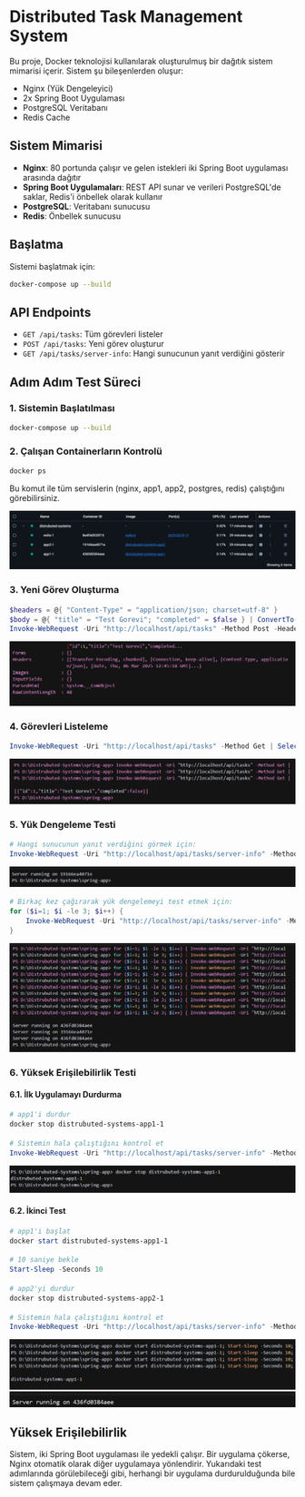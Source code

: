 # Distributed Task Management System

Bu proje, Docker teknolojisi kullanılarak oluşturulmuş bir dağıtık sistem mimarisi içerir. Sistem şu bileşenlerden oluşur:

- Nginx (Yük Dengeleyici)
- 2x Spring Boot Uygulaması
- PostgreSQL Veritabanı
- Redis Cache

## Sistem Mimarisi

- **Nginx**: 80 portunda çalışır ve gelen istekleri iki Spring Boot uygulaması arasında dağıtır
- **Spring Boot Uygulamaları**: REST API sunar ve verileri PostgreSQL'de saklar, Redis'i önbellek olarak kullanır
- **PostgreSQL**: Veritabanı sunucusu
- **Redis**: Önbellek sunucusu

## Başlatma

Sistemi başlatmak için:

```bash
docker-compose up --build
```

## API Endpoints

- `GET /api/tasks`: Tüm görevleri listeler
- `POST /api/tasks`: Yeni görev oluşturur
- `GET /api/tasks/server-info`: Hangi sunucunun yanıt verdiğini gösterir

## Adım Adım Test Süreci

### 1. Sistemin Başlatılması
```bash
docker-compose up --build
```

### 2. Çalışan Containerların Kontrolü
```bash
docker ps
```
Bu komut ile tüm servislerin (nginx, app1, app2, postgres, redis) çalıştığını görebilirsiniz.

![Çalışan Containerlar](screenshots/1.png)

### 3. Yeni Görev Oluşturma
```powershell
$headers = @{ "Content-Type" = "application/json; charset=utf-8" }
$body = @{ "title" = "Test Gorevi"; "completed" = $false } | ConvertTo-Json
Invoke-WebRequest -Uri "http://localhost/api/tasks" -Method Post -Headers $headers -Body $body
```

![Yeni Görev Oluşturma](screenshots/3.1.png)

### 4. Görevleri Listeleme
```powershell
Invoke-WebRequest -Uri "http://localhost/api/tasks" -Method Get | Select-Object -ExpandProperty Content
```

![Görevleri Listeleme](screenshots/4.1.png)

### 5. Yük Dengeleme Testi
```powershell
# Hangi sunucunun yanıt verdiğini görmek için:
Invoke-WebRequest -Uri "http://localhost/api/tasks/server-info" -Method Get | Select-Object -ExpandProperty Content
```

![İlk Sunucu Kontrolü](screenshots/5.1.png)

```powershell
# Birkaç kez çağırarak yük dengelemeyi test etmek için:
for ($i=1; $i -le 3; $i++) { 
    Invoke-WebRequest -Uri "http://localhost/api/tasks/server-info" -Method Get | Select-Object -ExpandProperty Content 
}
```

![Yük Dengeleme Testi](screenshots/6.1.png)

### 6. Yüksek Erişilebilirlik Testi

#### 6.1. İlk Uygulamayı Durdurma
```powershell
# app1'i durdur
docker stop distrubuted-systems-app1-1

# Sistemin hala çalıştığını kontrol et
Invoke-WebRequest -Uri "http://localhost/api/tasks/server-info" -Method Get | Select-Object -ExpandProperty Content
```

![İlk Uygulama Durdurma Testi](screenshots/6.2.png)

#### 6.2. İkinci Test
```powershell
# app1'i başlat
docker start distrubuted-systems-app1-1

# 10 saniye bekle
Start-Sleep -Seconds 10

# app2'yi durdur
docker stop distrubuted-systems-app2-1

# Sistemin hala çalıştığını kontrol et
Invoke-WebRequest -Uri "http://localhost/api/tasks/server-info" -Method Get | Select-Object -ExpandProperty Content
```

![İkinci Uygulama Başlatma](screenshots/6.3.png)
![İkinci Uygulama](screenshots/6.4.png)

## Yüksek Erişilebilirlik

Sistem, iki Spring Boot uygulaması ile yedekli çalışır. Bir uygulama çökerse, Nginx otomatik olarak diğer uygulamaya yönlendirir. Yukarıdaki test adımlarında görülebileceği gibi, herhangi bir uygulama durdurulduğunda bile sistem çalışmaya devam eder.

